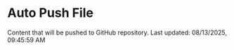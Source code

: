 # Auto Push File

Content that will be pushed to GitHub repository.
Last updated: 08/13/2025, 09:45:59 AM